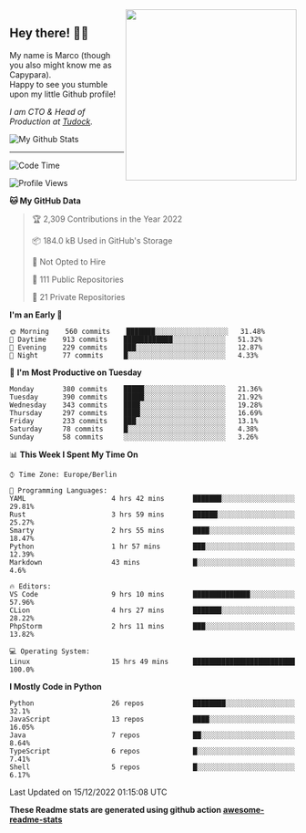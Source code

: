 <img src="https://capypara.de/para_logo.png?a=13" align="right" width="300">

## Hey there! 👋🙃
My name is Marco (though you also might know me as Capypara).  
Happy to see you stumble upon my little Github profile!

*I am CTO & Head of Production at <a href="http://tudock.de">Tudock</a>.*


![My Github Stats](https://github-readme-stats.vercel.app/api?username=theCapypara&show_icons=true&title_color=8ea106&text_color=ffffff&icon_color=8ea106&bg_color=2F343F&hide_border=1)

---
<!--START_SECTION:waka-->
![Code Time](http://img.shields.io/badge/Code%20Time-1%2C966%20hrs%2051%20mins-blue)

![Profile Views](http://img.shields.io/badge/Profile%20Views-0-blue)

**🐱 My GitHub Data** 

> 🏆 2,309 Contributions in the Year 2022
 > 
> 📦 184.0 kB Used in GitHub's Storage 
 > 
> 🚫 Not Opted to Hire
 > 
> 📜 111 Public Repositories 
 > 
> 🔑 21 Private Repositories  
 > 
**I'm an Early 🐤** 

```text
🌞 Morning    560 commits    ███████░░░░░░░░░░░░░░░░░░   31.48% 
🌆 Daytime    913 commits    ████████████░░░░░░░░░░░░░   51.32% 
🌃 Evening    229 commits    ███░░░░░░░░░░░░░░░░░░░░░░   12.87% 
🌙 Night      77 commits     █░░░░░░░░░░░░░░░░░░░░░░░░   4.33%

```
📅 **I'm Most Productive on Tuesday** 

```text
Monday       380 commits    █████░░░░░░░░░░░░░░░░░░░░   21.36% 
Tuesday      390 commits    █████░░░░░░░░░░░░░░░░░░░░   21.92% 
Wednesday    343 commits    ████░░░░░░░░░░░░░░░░░░░░░   19.28% 
Thursday     297 commits    ████░░░░░░░░░░░░░░░░░░░░░   16.69% 
Friday       233 commits    ███░░░░░░░░░░░░░░░░░░░░░░   13.1% 
Saturday     78 commits     █░░░░░░░░░░░░░░░░░░░░░░░░   4.38% 
Sunday       58 commits     ░░░░░░░░░░░░░░░░░░░░░░░░░   3.26%

```


📊 **This Week I Spent My Time On** 

```text
⌚︎ Time Zone: Europe/Berlin

💬 Programming Languages: 
YAML                     4 hrs 42 mins       ███████░░░░░░░░░░░░░░░░░░   29.81% 
Rust                     3 hrs 59 mins       ██████░░░░░░░░░░░░░░░░░░░   25.27% 
Smarty                   2 hrs 55 mins       ████░░░░░░░░░░░░░░░░░░░░░   18.47% 
Python                   1 hr 57 mins        ███░░░░░░░░░░░░░░░░░░░░░░   12.39% 
Markdown                 43 mins             █░░░░░░░░░░░░░░░░░░░░░░░░   4.6%

🔥 Editors: 
VS Code                  9 hrs 10 mins       ██████████████░░░░░░░░░░░   57.96% 
CLion                    4 hrs 27 mins       ███████░░░░░░░░░░░░░░░░░░   28.22% 
PhpStorm                 2 hrs 11 mins       ███░░░░░░░░░░░░░░░░░░░░░░   13.82%

💻 Operating System: 
Linux                    15 hrs 49 mins      █████████████████████████   100.0%

```

**I Mostly Code in Python** 

```text
Python                   26 repos            ████████░░░░░░░░░░░░░░░░░   32.1% 
JavaScript               13 repos            ████░░░░░░░░░░░░░░░░░░░░░   16.05% 
Java                     7 repos             ██░░░░░░░░░░░░░░░░░░░░░░░   8.64% 
TypeScript               6 repos             █░░░░░░░░░░░░░░░░░░░░░░░░   7.41% 
Shell                    5 repos             █░░░░░░░░░░░░░░░░░░░░░░░░   6.17%

```



 Last Updated on 15/12/2022 01:15:08 UTC
<!--END_SECTION:waka-->

**These Readme stats are generated using github action [awesome-readme-stats](https://github.com/anmol098/waka-readme-stats)**
